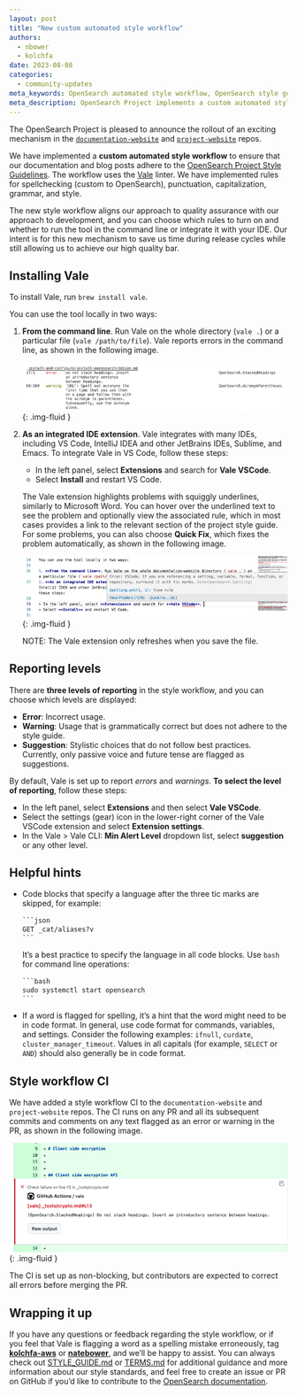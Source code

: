 ```yaml
---
layout: post
title: "New custom automated style workflow"
authors:
  - nbower
  - kolchfa
date: 2023-08-08
categories:
  - community-updates
meta_keywords: OpenSearch automated style workflow, OpenSearch style guidelines, integrated IDE extension in OpenSearch
meta_description: OpenSearch Project implements a custom automated style workflow for documentation and blog posts to align its approach to quality assurance and development.
---
```


The OpenSearch Project is pleased to announce the rollout of an exciting mechanism in the [`documentation-website`](https://github.com/opensearch-project/documentation-website) and [`project-website`](https://github.com/opensearch-project/project-website) repos. 
 
We have implemented a **custom automated style workflow** to ensure that our documentation and blog posts adhere to the [OpenSearch Project Style Guidelines](https://github.com/opensearch-project/documentation-website/blob/main/STYLE_GUIDE.md). The workflow uses the [Vale](https://github.com/errata-ai/vale) linter. We have implemented rules for spellchecking (custom to OpenSearch), punctuation, capitalization, grammar, and style.
 
The new style workflow aligns our approach to quality assurance with our approach to development, and you can choose which rules to turn on and whether to run the tool in the command line or integrate it with your IDE. Our intent is for this new mechanism to save us time during release cycles while still allowing us to achieve our high quality bar.

## Installing Vale

To install Vale, run `brew install vale`. 

You can use the tool locally in two ways:

1. **From the command line**. Run Vale on the whole directory (`vale .`) or a particular file (`vale /path/to/file`). Vale reports errors in the command line, as shown in the following image.

    ![Command-line error example](/assets/media/blog-images/2023-08-08-style-workflow/command-line-error.png){: .img-fluid }    

1. **As an integrated IDE extension**. Vale integrates with many IDEs, including VS Code, IntelliJ IDEA and other JetBrains IDEs, Sublime, and Emacs. To integrate Vale in VS Code, follow these steps:

    * In the left panel, select **Extensions** and search for **Vale VSCode**. 
    * Select **Install** and restart VS Code. 

    The Vale extension highlights problems with squiggly underlines, similarly to Microsoft Word. You can hover over the underlined text to see the problem and optionally view the associated rule, which in most cases provides a link to the relevant section of the project style guide. For some problems, you can also choose **Quick Fix**, which fixes the problem automatically, as shown in the following image.

    ![Vale error example](/assets/media/blog-images/2023-08-08-style-workflow/vale-error.png){: .img-fluid }

    NOTE: The Vale extension only refreshes when you save the file.

## Reporting levels
 
There are **three levels of reporting** in the style workflow, and you can choose which levels are displayed:

* **Error**: Incorrect usage.
* **Warning**: Usage that is grammatically correct but does not adhere to the style guide.
* **Suggestion**: Stylistic choices that do not follow best practices. Currently, only passive voice and future tense are flagged as suggestions.

By default, Vale is set up to report *errors* and *warnings*. **To select the level of reporting**, follow these steps:

* In the left panel, select **Extensions** and then select **Vale VSCode**.
* Select the settings (gear) icon in the lower-right corner of the Vale VSCode extension and select **Extension settings**.
* In the Vale > Vale CLI: **Min Alert Level** dropdown list, select **suggestion** or any other level.

## Helpful hints

* Code blocks that specify a language after the three tic marks are skipped, for example:
    ````plaintext
    ```json
    GET _cat/aliases?v
    ```
    ````

    It’s a best practice to specify the language in all code blocks. Use `bash` for command line operations:
    ````plaintext
    ```bash
    sudo systemctl start opensearch
    ```
    ````
* If a word is flagged for spelling, it’s a hint that the word might need to be in code format. In general, use code format for commands, variables, and settings. Consider the following examples: `ifnull`, `curdate`, `cluster_manager_timeout`. Values in all capitals (for example, `SELECT` or `AND`) should also generally be in code format.

## Style workflow CI

We have added a style workflow CI to the `documentation-website` and `project-website` repos. The CI runs on any PR and all its subsequent commits and comments on any text flagged as an error or warning in the PR, as shown in the following image.

![CI error example](/assets/media/blog-images/2023-08-08-style-workflow/ci-error.png){: .img-fluid }

The CI is set up as non-blocking, but contributors are expected to correct all errors before merging the PR.

## Wrapping it up

If you have any questions or feedback regarding the style workflow, or if you feel that Vale is flagging a word as a spelling mistake erroneously, tag [**kolchfa-aws**](https://github.com/kolchfa-aws/) or [**natebower**](https://github.com/natebower/), and we’ll be happy to assist. You can always check out [STYLE_GUIDE.md](https://github.com/opensearch-project/documentation-website/blob/main/STYLE_GUIDE.md) or [TERMS.md](https://github.com/opensearch-project/documentation-website/blob/main/TERMS.md) for additional guidance and more information about our style standards, and feel free to create an issue or PR on GitHub if you’d like to contribute to the [OpenSearch documentation](https://opensearch.org/docs/latest/).
